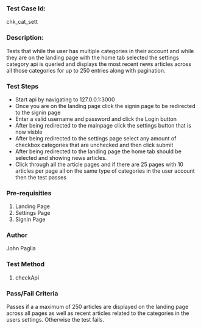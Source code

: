 ### Test Case Id: 
chk_cat_sett

### Description:
Tests that while the user has multiple categories in their account  and
while they are on the landing page with the home tab selected the settings category api is queried and displays the most recent news articles across all those categories for up to 250 entries along with pagination.

### Test Steps 
- Start api by navigating to 127.0.0.1:3000
- Once you are on the landing page click the signin page to be redirected to the signin page
- Enter a valid username and password and click the Login button
- After being redirected to the mainpage click the settings button that is now visble
- After being redirected to the settings page select any amount of checkbox categories that are unchecked and then click submit
- After being redirected to the landing page the home tab should be selected and showing news articles.
- Click through all the article pages and if there are 25 pages with 10 articles per page all on the same type of categories in the user account then the test passes


### Pre-requisities
1. Landing Page
2. Settings Page
3. Signin Page

### Author
John Paglia

### Test Method
1. checkApi

### Pass/Fail Criteria
Passes if a a maximum of 250 articles are displayed on the landing page across all pages as well as recent articles related to the categories in the users settings. Otherwise the test fails.